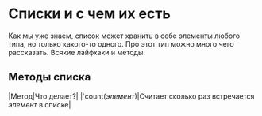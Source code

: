 # Списки и с чем их есть
Как мы уже знаем, список может хранить в себе элементы любого типа, но только какого-то одного. Про этот тип можно много чего рассказать. Всякие лайфхаки и методы.

## Методы списка
|Метод|Что делает?|
|`count(*элемент*)|Считает сколько раз встречается *элемент* в списке|
